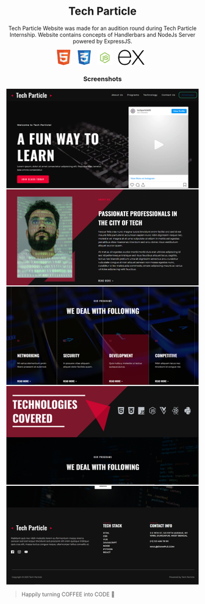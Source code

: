 <h1 align="center"> 
  Tech Particle

</h1>

<p align="center">
Tech Particle Website was made for an audition round during Tech Particle Internship. Website contains concepts of Handlerbars and NodeJs Server powered by ExpressJS.
</p>
<p align="center">
<img src="https://github.com/himakhaitan/UI-UX-Cluster/blob/main/resources/html5.png" height="40">&nbsp; &nbsp;
<img src="https://github.com/himakhaitan/UI-UX-Cluster/blob/main/resources/css.png" height="40">&nbsp; &nbsp;
<img src="https://github.com/himakhaitan/UI-UX-Cluster/blob/main/resources/node.png" height="40">&nbsp; &nbsp;
<img src="https://github.com/himakhaitan/UI-UX-Cluster/blob/main/resources/expressjs.png" height="40">&nbsp; &nbsp;
</p>

<h3 align="center">
  Screenshots
</h3>

<img src="https://github.com/himakhaitan/UI-UX-Cluster/blob/main/Tech-Particle/resource/1.png">
<br>
<img src="https://github.com/himakhaitan/UI-UX-Cluster/blob/main/Tech-Particle/resource/2.png">
<br>
<img src="https://github.com/himakhaitan/UI-UX-Cluster/blob/main/Tech-Particle/resource/3.png">
<br>
<img src="https://github.com/himakhaitan/UI-UX-Cluster/blob/main/Tech-Particle/resource/4.png">
<br>
<img src="https://github.com/himakhaitan/UI-UX-Cluster/blob/main/Tech-Particle/resource/5.png">
<br>

> Happily turning COFFEE into CODE 🌱